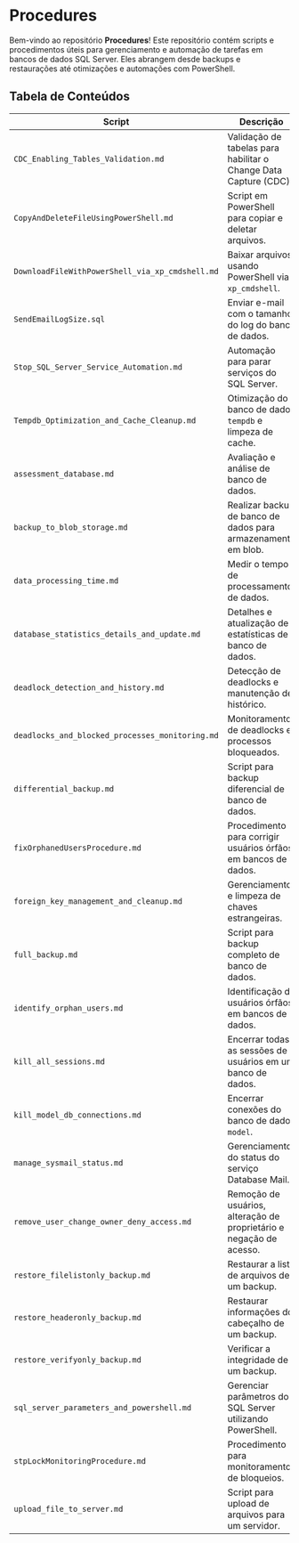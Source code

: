 # Procedures

Bem-vindo ao repositório **Procedures**! Este repositório contém scripts e procedimentos úteis para gerenciamento e automação de tarefas em bancos de dados SQL Server. Eles abrangem desde backups e restaurações até otimizações e automações com PowerShell.

## Tabela de Conteúdos

| **Script**                                  | **Descrição**                                                                                     |
|---------------------------------------------|-------------------------------------------------------------------------------------------------|
| `CDC_Enabling_Tables_Validation.md`         | Validação de tabelas para habilitar o Change Data Capture (CDC).                                |
| `CopyAndDeleteFileUsingPowerShell.md`       | Script em PowerShell para copiar e deletar arquivos.                                            |
| `DownloadFileWithPowerShell_via_xp_cmdshell.md` | Baixar arquivos usando PowerShell via `xp_cmdshell`.                                          |
| `SendEmailLogSize.sql`                      | Enviar e-mail com o tamanho do log do banco de dados.                                           |
| `Stop_SQL_Server_Service_Automation.md`     | Automação para parar serviços do SQL Server.                                                   |
| `Tempdb_Optimization_and_Cache_Cleanup.md`  | Otimização do banco de dados `tempdb` e limpeza de cache.                                      |
| `assessment_database.md`                    | Avaliação e análise de banco de dados.                                                         |
| `backup_to_blob_storage.md`                 | Realizar backup de banco de dados para armazenamento em blob.                                  |
| `data_processing_time.md`                   | Medir o tempo de processamento de dados.                                                       |
| `database_statistics_details_and_update.md` | Detalhes e atualização de estatísticas de banco de dados.                                      |
| `deadlock_detection_and_history.md`         | Detecção de deadlocks e manutenção de histórico.                                               |
| `deadlocks_and_blocked_processes_monitoring.md` | Monitoramento de deadlocks e processos bloqueados.                                           |
| `differential_backup.md`                    | Script para backup diferencial de banco de dados.                                              |
| `fixOrphanedUsersProcedure.md`              | Procedimento para corrigir usuários órfãos em bancos de dados.                                |
| `foreign_key_management_and_cleanup.md`     | Gerenciamento e limpeza de chaves estrangeiras.                                                |
| `full_backup.md`                            | Script para backup completo de banco de dados.                                                |
| `identify_orphan_users.md`                  | Identificação de usuários órfãos em bancos de dados.                                          |
| `kill_all_sessions.md`                      | Encerrar todas as sessões de usuários em um banco de dados.                                   |
| `kill_model_db_connections.md`              | Encerrar conexões do banco de dados `model`.                                                  |
| `manage_sysmail_status.md`                  | Gerenciamento do status do serviço Database Mail.                                             |
| `remove_user_change_owner_deny_access.md`   | Remoção de usuários, alteração de proprietário e negação de acesso.                           |
| `restore_filelistonly_backup.md`            | Restaurar a lista de arquivos de um backup.                                                   |
| `restore_headeronly_backup.md`              | Restaurar informações do cabeçalho de um backup.                                              |
| `restore_verifyonly_backup.md`              | Verificar a integridade de um backup.                                                         |
| `sql_server_parameters_and_powershell.md`   | Gerenciar parâmetros do SQL Server utilizando PowerShell.                                      |
| `stpLockMonitoringProcedure.md`             | Procedimento para monitoramento de bloqueios.                                                 |
| `upload_file_to_server.md`                  | Script para upload de arquivos para um servidor.                                              |

